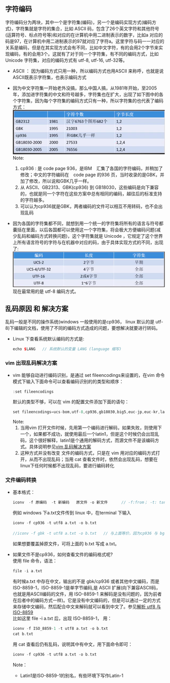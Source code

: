 ## 字符编码

字符编码分为两块，其中一个是字符集(编码)，另一个是编码实现方式(编码方式)，字符集就是字符的集合，比如 ASCII 码，包含了26个英文字符和其他符号(运算符号、标点符号等)和对应的在计算机中用二进制表示的数字，比如a 对应的码是97，在计算机中用二进制表示的97就对应了字符a。这里字符与码一一对应的关系是编码，但是在其实现方式会有不同，比如中文字符，有的会用2个字节来实现编码，有的会用3个。这就有了对于同一个字符集，有不同的编码方式，比如 Unicode 字符集，对应的编码方式有 utf-8, utf-16, utf-32等。  

- ASCII ： 因为编码方式只用一种，所以编码方式也用ASCII 来称呼，也就是说ASCII既表示字符集，也表示编码方式
- 因为中文字符集一开始老外没搞，那么中国人搞，从1981年开始，至2005年，添加进字符集的中文和符号越多，字符集也在扩大，出现了如下图中的各个字符集，因为每个字符集的编码方式只有一种，所以字符集的也代表了编码方式：  
![图1](./pictures/1_1.png)  
    Note:  
    1. cp936 : 是 code page 936，是IBM　汇集了各国的字符编码，并稍加了修改；中文的字符编码在　code page 的936 页，当时收录的是GBK，并加了修改，所以说和GBK几乎一样。
    2. 从 ASCII、GB2313、GBK(cp936) 到 GB18030，这些编码是向下兼容的，也就是同一个字符在这些方案中总有相同的编码，越往后的标准支持的字符越多。
    3. 可以认为cp936就是GBK，两者编码的文件可以相互不用转码，也不会出现乱码

- 因为各国的字符集都不同，就想到用一个统一的字符集将所有的语言与符号都囊括在里面，以后各国都可以使用这一个字符集，将会极大方便编码问题(减少乱码和编码方式转换问题)，这个字符集就是 Unicode ，它规定了这个世界上所有语言符号的字符与在机器中对应的码，由于具体实现方式的不同，出现了:  
![图2](./pictures/1_2.png)  
现在最常用的是 utf-8 编码方式。

## 乱码原因 和 解决方案

乱码一般是不同的操作系统(windows 一般使用的是cp936， linux 默认的是 utf-8)下编辑的文档，使用了不同的编码方式造成的问题，要想解决就要进行转码。  
- Linux 下查看系统默认编码的方式是: 
    ```cpp
    echo $LANG   // 系统默认的变量 LANG (language 缩写)
    ```
### vim 出现乱码解决方案
- vim 能够自动进行编码识别，是通过 set fileencodings来设置的，在vim 命令模式下输入下面命令可以查看编码识别的的类型和顺序：
    ```cpp
    :set fileencodings
    ```
    默认的类型不够，可以在 vim 的配置文件添加下面的语句：
    ```cpp
    set fileencodings=ucs-bom,utf-8,cp936,gb18030,big5,euc-jp,euc-kr,latin1
    ```
    Note:  
    1. 当用vim 打开文件时候，先用第一个编码进行解码，如果失败，则使用下一个，如果都不成功，就使用最后一个latin1，但是这个时候仍会出现乱码，这个很好解释，latin1是个通用的解码方式，而源文件不是该编码方式。具体说明参见[vim 乱码解决方案](http://edyfox.codecarver.org/html/vim_fileencodings_detection.html)
    2. 这种方式并没有改变 文件的编码方式，只是在 vim 用对应的编码方式打开，从而不出现乱码；当用 cat 查看文件时，依然会出现乱码，想要在linux下任何时候都不出现乱码，要进行编码转化  

### 文件编码转换
- 基本格式：
    ```cpp
    iconv  -f 原编码  -t 新编码   原文件 -o 新文件      // -f:from； -t: target; -o:output
    ```
    例如 windows 下a.txt文件传到 linux 中，在terminal 下输入
    ```cpp
    iconv -f cp936 -t utf8 a.txt -o b.txt  
    
    //iconv -f gbk -t utf8 a.txt -o b.txt   // 与上面等价，因为cp936 与 bgk 编码方式相同，可能只是几个特殊字符的差异，而特殊字符一般遇不到
    ```
    如果想要覆盖掉原文件，可将上面的 b.txt 写成 a.txt。  

- 如果文件不是cp936，如何查看文件的编码格式呢?  
    使用 file 命令，语法：
    ```cpp
    file -i a.txt
    ```
    有时候a.txt 中存在中文，输出的不是 gbk/cp936 或者其他中文编码，而是 ISO-8859-1，ISO-8859-1是单字节编码,是 ASCII 扩展(向下兼容ASCII码，也就是用ASCII编码的文件，用 ISO-8859-1 来解码是没有问题的，因为前者在后者中的编码方式一样)。它是没有中文编码的，但是可以通过一定的方式来存储中文编码，然后配合中文来解码就可以看到中文了。参见[解析 utf8 与 ISO-8859](https://blog.csdn.net/robertcpp/article/details/7837712)  
    比如这里 file -i a.txt 后，出现 ISO-8859-1， 用：
    ```cpp
    iconv -f ISO_8859-1 -t utf8 a.txt -o b.txt  
    cat b.txt   
    ```
    用 cat 查看后仍有乱码，说明其中有中文，用下面命令即可：
    ```cpp
    iconv -f cp936 -t utf8 a.txt -o b.txt  
    ```
    Note：
    - Latin1是ISO-8859-1的别名，有些环境下写作Latin-1




